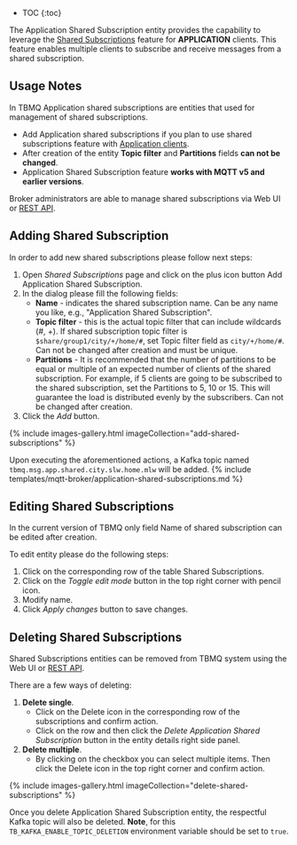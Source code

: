 
* TOC
{:toc}

The Application Shared Subscription entity provides the capability to leverage the [Shared Subscriptions](/docs/mqtt-broker/user-guide/shared-subscriptions/) 
feature for **APPLICATION** clients. This feature enables multiple clients to subscribe and receive messages from a shared subscription.

## Usage Notes

In TBMQ Application shared subscriptions are entities that used for management of shared subscriptions.

* Add Application shared subscriptions if you plan to use shared subscriptions feature with [Application clients](/docs/mqtt-broker/user-guide/mqtt-client-type/#application-client).
* After creation of the entity **Topic filter** and **Partitions** fields **can not be changed**.
* Application Shared Subscription feature **works with MQTT v5 and earlier versions**.

Broker administrators are able to manage shared subscriptions via Web UI or [REST API](/docs/mqtt-broker/application-shared-subscription/).

## Adding Shared Subscription

In order to add new shared subscriptions please follow next steps:
1. Open _Shared Subscriptions_ page and click on the plus icon button Add Application Shared Subscription.
2. In the dialog please fill the following fields:
   - **Name** - indicates the shared subscription name. Can be any name you like, e.g., "Application Shared Subscription".
   - **Topic filter** - this is the actual topic filter that can include wildcards (#, +). If shared subscription topic filter is `$share/group1/city/+/home/#`, set Topic filter field as `city/+/home/#`.
       Can not be changed after creation and must be unique.
   - **Partitions** - It is recommended that the number of partitions to be equal or multiple of an expected number of clients of the shared subscription.
     For example, if 5 clients are going to be subscribed to the shared subscription, set the Partitions to 5, 10 or 15. 
     This will guarantee the load is distributed evenly by the subscribers. Can not be changed after creation.
3. Click the _Add_ button.

{% include images-gallery.html imageCollection="add-shared-subscriptions" %}

Upon executing the aforementioned actions, a Kafka topic named `tbmq.msg.app.shared.city.slw.home.mlw` will be added.
{% include templates/mqtt-broker/application-shared-subscriptions.md %}

## Editing Shared Subscriptions

In the current version of TBMQ only field Name of shared subscription can be edited after creation.

To edit entity please do the following steps:
1. Click on the corresponding row of the table Shared Subscriptions.
2. Click on the _Toggle edit mode_ button in the top right corner with pencil icon.
3. Modify name.
4. Click _Apply changes_ button to save changes.

## Deleting Shared Subscriptions

Shared Subscriptions entities can be removed from TBMQ system using the Web UI or [REST API](/docs/mqtt-broker/application-shared-subscription/).

There are a few ways of deleting:

1. **Delete single**.
   * Click on the Delete icon in the corresponding row of the subscriptions and confirm action.
   * Click on the row and then click the _Delete Application Shared Subscription_ button in the entity details right side panel.
2. **Delete multiple**.
   * By clicking on the checkbox you can select multiple items. Then click the Delete icon in the top right corner and confirm action.

{% include images-gallery.html imageCollection="delete-shared-subscriptions" %}

Once you delete Application Shared Subscription entity, the respectful Kafka topic will also be deleted.
**Note**, for this `TB_KAFKA_ENABLE_TOPIC_DELETION` environment variable should be set to `true`.
